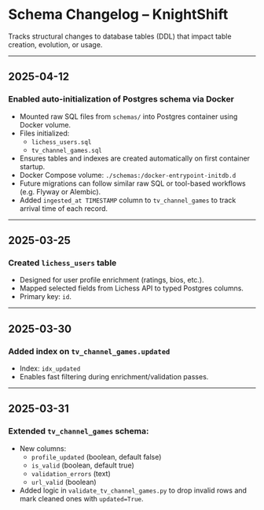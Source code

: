 # Schema Changelog – KnightShift

Tracks structural changes to database tables (DDL) that impact table creation, evolution, or usage.

---

## 2025-04-12

### Enabled auto-initialization of Postgres schema via Docker
- Mounted raw SQL files from `schemas/` into Postgres container using Docker volume.
- Files initialized:
  - `lichess_users.sql`
  - `tv_channel_games.sql`
- Ensures tables and indexes are created automatically on first container startup.
- Docker Compose volume: `./schemas:/docker-entrypoint-initdb.d`
- Future migrations can follow similar raw SQL or tool-based workflows (e.g. Flyway or Alembic).
- Added `ingested_at TIMESTAMP` column to `tv_channel_games` to track arrival time of each record.


---

## 2025-03-25

### Created `lichess_users` table
- Designed for user profile enrichment (ratings, bios, etc.).
- Mapped selected fields from Lichess API to typed Postgres columns.
- Primary key: `id`.

---

## 2025-03-30

### Added index on `tv_channel_games.updated`
- Index: `idx_updated`
- Enables fast filtering during enrichment/validation passes.

---

## 2025-03-31

### Extended `tv_channel_games` schema:
- New columns:
  - `profile_updated` (boolean, default false)
  - `is_valid` (boolean, default true)
  - `validation_errors` (text)
  - `url_valid` (boolean)
- Added logic in `validate_tv_channel_games.py` to drop invalid rows and mark cleaned ones with `updated=True`.